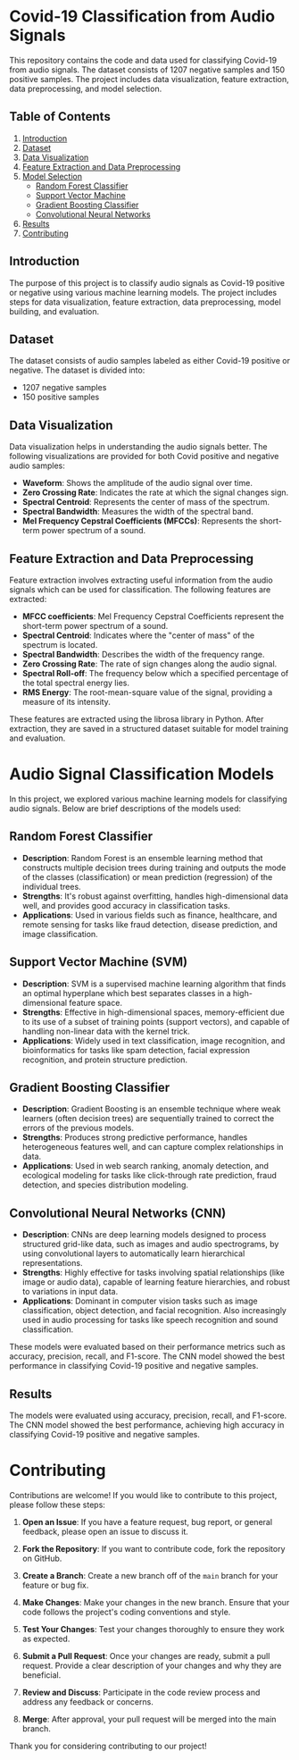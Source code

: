 # Covid-19 Classification from Audio Signals

This repository contains the code and data used for classifying Covid-19 from audio signals. The dataset consists of 1207 negative samples and 150 positive samples. The project includes data visualization, feature extraction, data preprocessing, and model selection.

## Table of Contents

1. [Introduction](#introduction)
2. [Dataset](#dataset)
3. [Data Visualization](#data-visualization)
4. [Feature Extraction and Data Preprocessing](#feature-extraction-and-data-preprocessing)
5. [Model Selection](#model-selection)
    - [Random Forest Classifier](#random-forest-classifier)
    - [Support Vector Machine](#support-vector-machine)
    - [Gradient Boosting Classifier](#gradient-boosting-classifier)
    - [Convolutional Neural Networks](#convolutional-neural-networks)
6. [Results](#results)
7. [Contributing](#contributing)

## Introduction

The purpose of this project is to classify audio signals as Covid-19 positive or negative using various machine learning models. The project includes steps for data visualization, feature extraction, data preprocessing, model building, and evaluation.

## Dataset

The dataset consists of audio samples labeled as either Covid-19 positive or negative. The dataset is divided into:

- 1207 negative samples
- 150 positive samples

## Data Visualization

Data visualization helps in understanding the audio signals better. The following visualizations are provided for both Covid positive and negative audio samples:

- **Waveform**: Shows the amplitude of the audio signal over time.
- **Zero Crossing Rate**: Indicates the rate at which the signal changes sign.
- **Spectral Centroid**: Represents the center of mass of the spectrum.
- **Spectral Bandwidth**: Measures the width of the spectral band.
- **Mel Frequency Cepstral Coefficients (MFCCs)**: Represents the short-term power spectrum of a sound.

## Feature Extraction and Data Preprocessing

Feature extraction involves extracting useful information from the audio signals which can be used for classification. The following features are extracted:

- **MFCC coefficients**: Mel Frequency Cepstral Coefficients represent the short-term power spectrum of a sound.
- **Spectral Centroid**: Indicates where the "center of mass" of the spectrum is located.
- **Spectral Bandwidth**: Describes the width of the frequency range.
- **Zero Crossing Rate**: The rate of sign changes along the audio signal.
- **Spectral Roll-off**: The frequency below which a specified percentage of the total spectral energy lies.
- **RMS Energy**: The root-mean-square value of the signal, providing a measure of its intensity.

These features are extracted using the librosa library in Python. After extraction, they are saved in a structured dataset suitable for model training and evaluation.

# Audio Signal Classification Models

In this project, we explored various machine learning models for classifying audio signals. Below are brief descriptions of the models used:

## Random Forest Classifier
- **Description**: Random Forest is an ensemble learning method that constructs multiple decision trees during training and outputs the mode of the classes (classification) or mean prediction (regression) of the individual trees.
- **Strengths**: It's robust against overfitting, handles high-dimensional data well, and provides good accuracy in classification tasks.
- **Applications**: Used in various fields such as finance, healthcare, and remote sensing for tasks like fraud detection, disease prediction, and image classification.

## Support Vector Machine (SVM)
- **Description**: SVM is a supervised machine learning algorithm that finds an optimal hyperplane which best separates classes in a high-dimensional feature space.
- **Strengths**: Effective in high-dimensional spaces, memory-efficient due to its use of a subset of training points (support vectors), and capable of handling non-linear data with the kernel trick.
- **Applications**: Widely used in text classification, image recognition, and bioinformatics for tasks like spam detection, facial expression recognition, and protein structure prediction.

## Gradient Boosting Classifier
- **Description**: Gradient Boosting is an ensemble technique where weak learners (often decision trees) are sequentially trained to correct the errors of the previous models.
- **Strengths**: Produces strong predictive performance, handles heterogeneous features well, and can capture complex relationships in data.
- **Applications**: Used in web search ranking, anomaly detection, and ecological modeling for tasks like click-through rate prediction, fraud detection, and species distribution modeling.

## Convolutional Neural Networks (CNN)
- **Description**: CNNs are deep learning models designed to process structured grid-like data, such as images and audio spectrograms, by using convolutional layers to automatically learn hierarchical representations.
- **Strengths**: Highly effective for tasks involving spatial relationships (like image or audio data), capable of learning feature hierarchies, and robust to variations in input data.
- **Applications**: Dominant in computer vision tasks such as image classification, object detection, and facial recognition. Also increasingly used in audio processing for tasks like speech recognition and sound classification.

These models were evaluated based on their performance metrics such as accuracy, precision, recall, and F1-score. The CNN model showed the best performance in classifying Covid-19 positive and negative samples.

## Results

The models were evaluated using accuracy, precision, recall, and F1-score. The CNN model showed the best performance, achieving high accuracy in classifying Covid-19 positive and negative samples.


# Contributing

Contributions are welcome! If you would like to contribute to this project, please follow these steps:

1. **Open an Issue**: If you have a feature request, bug report, or general feedback, please open an issue to discuss it.

2. **Fork the Repository**: If you want to contribute code, fork the repository on GitHub.

3. **Create a Branch**: Create a new branch off of the `main` branch for your feature or bug fix.

4. **Make Changes**: Make your changes in the new branch. Ensure that your code follows the project's coding conventions and style.

5. **Test Your Changes**: Test your changes thoroughly to ensure they work as expected.

6. **Submit a Pull Request**: Once your changes are ready, submit a pull request. Provide a clear description of your changes and why they are beneficial.

7. **Review and Discuss**: Participate in the code review process and address any feedback or concerns.

8. **Merge**: After approval, your pull request will be merged into the main branch.



Thank you for considering contributing to our project!

